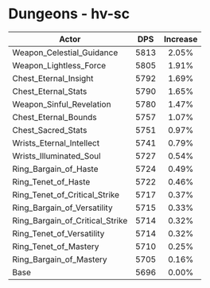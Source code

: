 # Dungeons - hv-sc
| Actor | DPS | Increase |
|---|:---:|:---:|
|Weapon_Celestial_Guidance|5813|2.05%|
|Weapon_Lightless_Force|5805|1.91%|
|Chest_Eternal_Insight|5792|1.69%|
|Chest_Eternal_Stats|5790|1.65%|
|Weapon_Sinful_Revelation|5780|1.47%|
|Chest_Eternal_Bounds|5757|1.07%|
|Chest_Sacred_Stats|5751|0.97%|
|Wrists_Eternal_Intellect|5741|0.79%|
|Wrists_Illuminated_Soul|5727|0.54%|
|Ring_Bargain_of_Haste|5724|0.49%|
|Ring_Tenet_of_Haste|5722|0.46%|
|Ring_Tenet_of_Critical_Strike|5717|0.37%|
|Ring_Bargain_of_Versatility|5715|0.33%|
|Ring_Bargain_of_Critical_Strike|5714|0.32%|
|Ring_Tenet_of_Versatility|5714|0.32%|
|Ring_Tenet_of_Mastery|5710|0.25%|
|Ring_Bargain_of_Mastery|5705|0.16%|
|Base|5696|0.00%|
